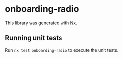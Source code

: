 # onboarding-radio

This library was generated with [Nx](https://nx.dev).

## Running unit tests

Run `nx test onboarding-radio` to execute the unit tests.

